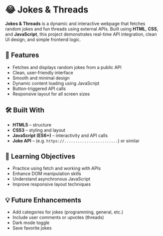 # 😂 Jokes & Threads

**Jokes & Threads** is a dynamic and interactive webpage that fetches random jokes and fun threads using external APIs. Built using **HTML**, **CSS**, and **JavaScript**, this project demonstrates real-time API integration, clean UI design, and simple frontend logic.

## 🚀 Features

- Fetches and displays random jokes from a public API
- Clean, user-friendly interface
- Smooth and minimal design
- Dynamic content loading using JavaScript
- Button-triggered API calls
- Responsive layout for all screen sizes

## 🛠️ Built With

- **HTML5** – structure
- **CSS3** – styling and layout
- **JavaScript (ES6+)** – interactivity and API calls
- **Joke API** – (e.g. `https://........................`) or similar

## 🎯 Learning Objectives
- Practice using fetch and working with APIs
- Enhance DOM manipulation skills
- Understand asynchronous JavaScript
- Improve responsive layout techniques

## 💡 Future Enhancements
- Add categories for jokes (programming, general, etc.)
- Include user comments or upvotes (threads)
- Dark mode toggle
- Save favorite jokes

